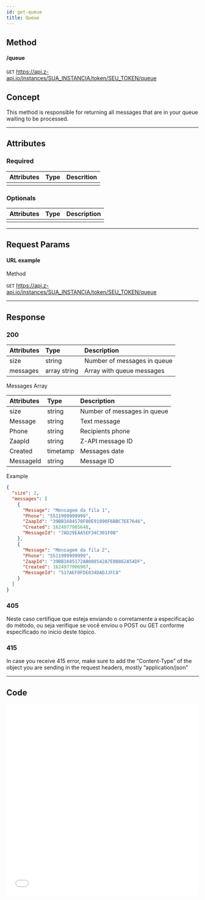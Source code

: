 ```yaml
---
id: get-queue
title: Queue 
---
```


## Method

#### /queue

`GET` https://api.z-api.io/instances/SUA_INSTANCIA/token/SEU_TOKEN/queue

## Concept

This method is responsible for returning all messages that are in your queue waiting to be processed. 

---

## Attributes 

### Required 

| Attributes | Type | Descrition |
| :-------- | :--: | :-------- |
|           |      |           |

### Optionals 

| Attributes | Type | Description |
| :-------- | :--: | :-------- |
|           |      |           |

---

## Request Params

#### URL example 

Method 

`GET` https://api.z-api.io/instances/SUA_INSTANCIA/token/SEU_TOKEN/queue

---

## Response

### 200

| Attributes | Type         | Description                       |
| :-------- | :----------- | :------------------------------ |
| size      | string       | Number of messages in queue    |
| messages  | array string | Array with queue messages|

Messages Array 

| Attributes | Type     | Description                   |
| :-------- | :------- | :-------------------------- |
| size      | string   | Number of messages in queue |
| Message   | string   | Text message                |
| Phone     | string   | Recipients phone            |
| ZaapId    | string   | Z-API message ID            |
| Created   | timetamp | Messages date               |
| MessageId | string   | Message ID                  |

Example 

```json
{
  "size": 2,
  "messages": [
    {
      "Message": "Mensagem da fila 1",
      "Phone": "5511999999999",
      "ZaapId": "39BB1684570F00E91090F6BBC7EE7646",
      "Created": 1624977905648,
      "MessageId": "7AD29EAA5EF34C301F0B"
    },
    {
      "Message": "Mensagem da fila 2",
      "Phone": "5511999999999",
      "ZaapId": "39BB1685172AB008542A7E0B862A54DF",
      "Created": 1624977906907,
      "MessageId": "517AEF0FDE834DADJJFC8"
    }
  ]
}
```

### 405

Neste caso certifique que esteja enviando o corretamente a especificação do método, ou seja verifique se você enviou o POST ou GET conforme especificado no inicio deste tópico.

### 415

In case you receive 415 error, make sure to add the “Content-Type” of the object you are sending in the request headers, mostly “application/json”

---

## Code

<iframe src="//api.apiembed.com/?source=https://raw.githubusercontent.com/Z-API/z-api-docs/main/json-examples/get-queue.json&targets=all" frameborder="0" scrolling="no" width="100%" height="500px" seamless></iframe>
